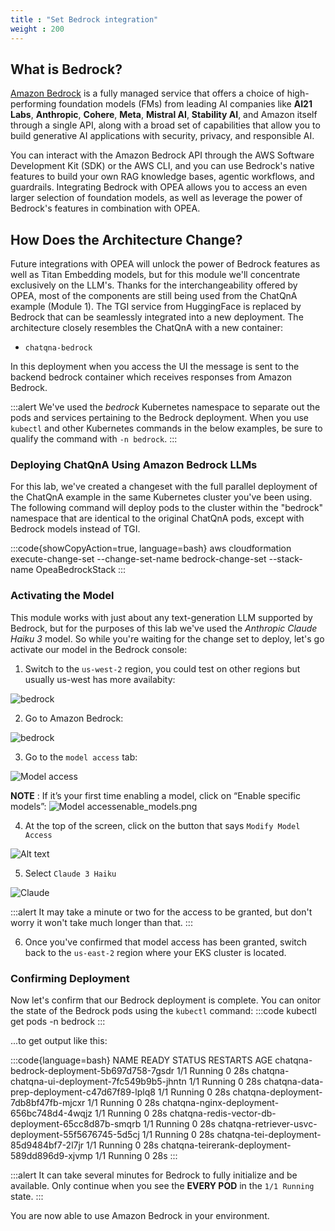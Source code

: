 ```yaml
---
title : "Set Bedrock integration"
weight : 200
---
```

## What is Bedrock?

[Amazon Bedrock](https://aws.amazon.com/bedrock/?gclid=CjwKCAiAxqC6BhBcEiwAlXp454S0Ao8vI71eSYZSt7pGBdnNY9o6Nx8g9Mhgg7iLtNIfirRkPGdRihoCK9cQAvD_BwE&trk=36201f68-a9b0-45cc-849b-8ab260660e1c&sc_channel=ps&ef_id=CjwKCAiAxqC6BhBcEiwAlXp454S0Ao8vI71eSYZSt7pGBdnNY9o6Nx8g9Mhgg7iLtNIfirRkPGdRihoCK9cQAvD_BwE:G:s&s_kwcid=AL!4422!3!692006004850!e!!g!!amazon%20bedrock!21048268689!159639953975) is a fully managed service that offers a choice of high-performing foundation models (FMs) from leading AI companies like **AI21 Labs**, **Anthropic**, **Cohere**, **Meta**, **Mistral AI**, **Stability AI**, and Amazon itself through a single API, along with a broad set of capabilities that allow you to build generative AI applications with security, privacy, and responsible AI.

You can interact with the Amazon Bedrock API through the AWS Software Development Kit (SDK) or the AWS CLI, and you can use Bedrock's native features to build your own RAG knowledge bases, agentic workflows, and guardrails. Integrating Bedrock with OPEA allows you to access an even larger selection of foundation models, as well as leverage the power of Bedrock's features in combination with OPEA.

## How Does the Architecture Change?
Future integrations with OPEA will unlock the power of Bedrock features as well as Titan Embedding models, but for this module we'll concentrate exclusively on the LLM's. Thanks for the interchangeability offered by OPEA, most of the components are still being used from the ChatQnA example (Module 1). The TGI service from HuggingFace is replaced by Bedrock that can be seamlessly integrated into a new deployment. The architecture closely resembles the ChatQnA with a new container:

- `chatqna-bedrock`

In this deployment when you access the UI the message is sent to the backend bedrock container which receives responses from Amazon Bedrock.

:::alert
We've used the *bedrock* Kubernetes namespace to separate out the pods and services pertaining to the Bedrock deployment. When you use ```kubectl``` and other Kubernetes commands in the below examples, be sure to qualify the command with ```-n bedrock```.
:::

### Deploying ChatQnA Using Amazon Bedrock LLMs
For this lab, we've created a changeset with the full parallel deployment of the ChatQnA example in the same Kubernetes cluster you've been using. The following command will deploy pods to the cluster within the "bedrock" namespace that are identical to the original ChatQnA pods, except with Bedrock models instead of TGI. 

:::code{showCopyAction=true, language=bash}
aws cloudformation execute-change-set --change-set-name bedrock-change-set --stack-name OpeaBedrockStack
:::

### Activating the Model
This module works with just about any text-generation LLM supported by Bedrock, but for the purposes of this lab we've used the *Anthropic Claude Haiku 3* model. So while you're waiting for the change set to deploy, let's go activate our model in the Bedrock console:

1. Switch to the `us-west-2` region, you could test on other regions but usually us-west has more availabity:

![bedrock](/static/images/bedrock_uswest.png)

2. Go to Amazon Bedrock:

![bedrock](/static/images/bed_rock_.png)

3. Go to the `model access` tab:

![Model access](/static/images/model_access.png)

**NOTE** : If it’s your first time enabling a model, click on “Enable specific models”:
![Model access](/static/images/enable_models.png)enable_models.png

4. At the top of the screen, click on the button that says `Modify Model Access`

![Alt text](/static/images/modify_modelacess.png)

5. Select `Claude 3 Haiku`

![Claude](/static/images/claude.png)

:::alert
It may take a minute or two for the access to be granted, but don't worry it won't take much longer than that.
:::

6. Once you've confirmed that model access has been granted, switch back to the `us-east-2` region where your EKS cluster is located.

### Confirming Deployment
Now let's confirm that our Bedrock deployment is complete. You can onitor the state of the Bedrock pods using the ```kubectl``` command:
:::code
kubectl get pods -n bedrock
:::

...to get output like this:

:::code{language=bash}
NAME                                                READY   STATUS    RESTARTS   AGE
chatqna-bedrock-deployment-5b697d758-7gsdr           1/1     Running   0          28s
chatqna-chatqna-ui-deployment-7fc549b9b5-jhntn       1/1     Running   0          28s
chatqna-data-prep-deployment-c47d67f89-lplq8         1/1     Running   0          28s
chatqna-deployment-7db8bf47fb-mjcxr                  1/1     Running   0          28s
chatqna-nginx-deployment-656bc748d4-4wqjz            1/1     Running   0          28s
chatqna-redis-vector-db-deployment-65cc8d87b-smqrb   1/1     Running   0          28s
chatqna-retriever-usvc-deployment-55f5676745-5d5cj   1/1     Running   0          28s
chatqna-tei-deployment-85d9484bf7-2l7jr              1/1     Running   0          28s
chatqna-teirerank-deployment-589dd896d9-xjvmp        1/1     Running   0          28s
:::

:::alert
It can take several minutes for Bedrock to fully initialize and be available. Only continue when you see the **EVERY POD** in the `1/1 Running` state.
:::


You are now able to use Amazon Bedrock in your environment.


